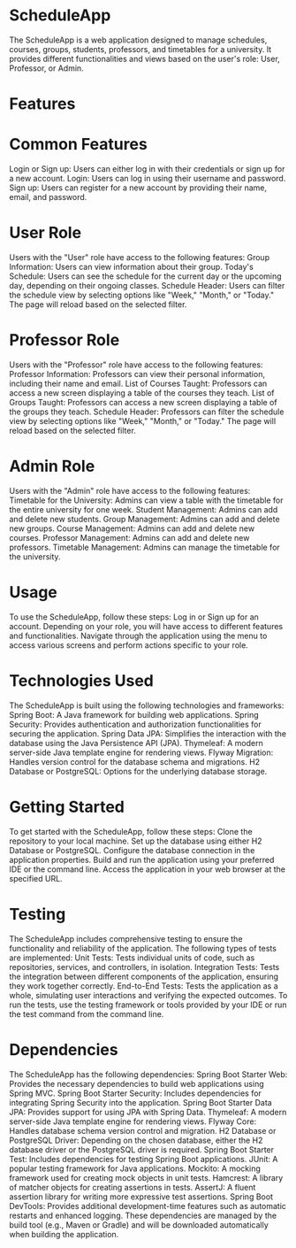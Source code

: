 # ScheduleApp
The ScheduleApp is a web application designed to manage schedules, courses, groups, students, professors, and timetables for a university. It provides different functionalities and views based on the user's role: User, Professor, or Admin.
# Features
# Common Features
Login or Sign up: Users can either log in with their credentials or sign up for a new account.
Login: Users can log in using their username and password.
Sign up: Users can register for a new account by providing their name, email, and password.

# User Role
Users with the "User" role have access to the following features:
Group Information: Users can view information about their group.
Today's Schedule: Users can see the schedule for the current day or the upcoming day, depending on their ongoing classes.
Schedule Header: Users can filter the schedule view by selecting options like "Week," "Month," or "Today." The page will reload based on the selected filter.

# Professor Role
Users with the "Professor" role have access to the following features:
Professor Information: Professors can view their personal information, including their name and email.
List of Courses Taught: Professors can access a new screen displaying a table of the courses they teach.
List of Groups Taught: Professors can access a new screen displaying a table of the groups they teach.
Schedule Header: Professors can filter the schedule view by selecting options like "Week," "Month," or "Today." The page will reload based on the selected filter.

# Admin Role
Users with the "Admin" role have access to the following features:
Timetable for the University: Admins can view a table with the timetable for the entire university for one week.
Student Management: Admins can add and delete new students.
Group Management: Admins can add and delete new groups.
Course Management: Admins can add and delete new courses.
Professor Management: Admins can add and delete new professors.
Timetable Management: Admins can manage the timetable for the university.

# Usage
To use the ScheduleApp, follow these steps:
Log in or Sign up for an account.
Depending on your role, you will have access to different features and functionalities.
Navigate through the application using the menu to access various screens and perform actions specific to your role.

# Technologies Used
The ScheduleApp is built using the following technologies and frameworks:
Spring Boot: A Java framework for building web applications.
Spring Security: Provides authentication and authorization functionalities for securing the application.
Spring Data JPA: Simplifies the interaction with the database using the Java Persistence API (JPA).
Thymeleaf: A modern server-side Java template engine for rendering views.
Flyway Migration: Handles version control for the database schema and migrations.
H2 Database or PostgreSQL: Options for the underlying database storage.

# Getting Started
To get started with the ScheduleApp, follow these steps:
Clone the repository to your local machine.
Set up the database using either H2 Database or PostgreSQL.
Configure the database connection in the application properties.
Build and run the application using your preferred IDE or the command line.
Access the application in your web browser at the specified URL.

# Testing
The ScheduleApp includes comprehensive testing to ensure the functionality and reliability of the application. The following types of tests are implemented:
Unit Tests: Tests individual units of code, such as repositories, services, and controllers, in isolation.
Integration Tests: Tests the integration between different components of the application, ensuring they work together correctly.
End-to-End Tests: Tests the application as a whole, simulating user interactions and verifying the expected outcomes.
To run the tests, use the testing framework or tools provided by your IDE or run the test command from the command line.

# Dependencies
The ScheduleApp has the following dependencies:
Spring Boot Starter Web: Provides the necessary dependencies to build web applications using Spring MVC.
Spring Boot Starter Security: Includes dependencies for integrating Spring Security into the application.
Spring Boot Starter Data JPA: Provides support for using JPA with Spring Data.
Thymeleaf: A modern server-side Java template engine for rendering views.
Flyway Core: Handles database schema version control and migration.
H2 Database or PostgreSQL Driver: Depending on the chosen database, either the H2 database driver or the PostgreSQL driver is required.
Spring Boot Starter Test: Includes dependencies for testing Spring Boot applications.
JUnit: A popular testing framework for Java applications.
Mockito: A mocking framework used for creating mock objects in unit tests.
Hamcrest: A library of matcher objects for creating assertions in tests.
AssertJ: A fluent assertion library for writing more expressive test assertions.
Spring Boot DevTools: Provides additional development-time features such as automatic restarts and enhanced logging.
These dependencies are managed by the build tool (e.g., Maven or Gradle) and will be downloaded automatically when building the application.


